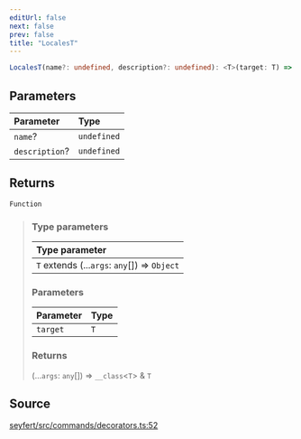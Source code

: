 ```yaml
---
editUrl: false
next: false
prev: false
title: "LocalesT"
---
```


```ts
LocalesT(name?: undefined, description?: undefined): <T>(target: T) => (...args: any[]) => __class<T> & T
```

## Parameters

| Parameter | Type |
| :------ | :------ |
| `name`? | `undefined` |
| `description`? | `undefined` |

## Returns

`Function`

> ### Type parameters
>
> | Type parameter |
> | :------ |
> | `T` extends (...`args`: `any`[]) => `Object` |
>
> ### Parameters
>
> | Parameter | Type |
> | :------ | :------ |
> | `target` | `T` |
>
> ### Returns
>
> (...`args`: `any`[]) => `__class`\<`T`\> & `T`
>

## Source

[seyfert/src/commands/decorators.ts:52](https://github.com/potoland/potocuit/blob/c4fb0c1/src/commands/decorators.ts#L52)
